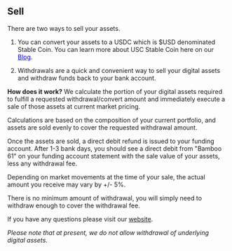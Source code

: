 ## Sell

There are two ways to sell your assets.

1. You can convert your assets to a USDC which is $USD denominated Stable Coin. You can learn more about USC Stable Coin here on our <a href="https://www.getbamboo.io/blog/Understanding-USDC/" style="color:blue;">Blog</a>.
   
2. Withdrawals are a quick and convenient way to sell your digital assets and withdraw funds back to your bank account.

**How does it work?**
We calculate the portion of your digital assets required to fulfill a requested withdrawal/convert amount and immediately execute a sale of those assets at current market pricing.

Calculations are based on the composition of your current portfolio, and assets are sold evenly to cover the requested withdrawal amount.

Once the assets are sold, a direct debit refund is issued to your funding account. After 1-3 bank days, you should see a direct debit from "Bamboo 61" on your funding account statement with the sale value of your assets, less any withdrawal fee.

Depending on market movements at the time of your sale, the actual amount you receive may vary by +/- 5%.

There is no minimum amount of withdrawal, you will simply need to withdraw enough to cover the withdrawal fee.
        
If you have any questions please visit our [website](https://www.getbamboo.io).

_Please note that at present, we do not allow withdrawal of underlying digital assets._

